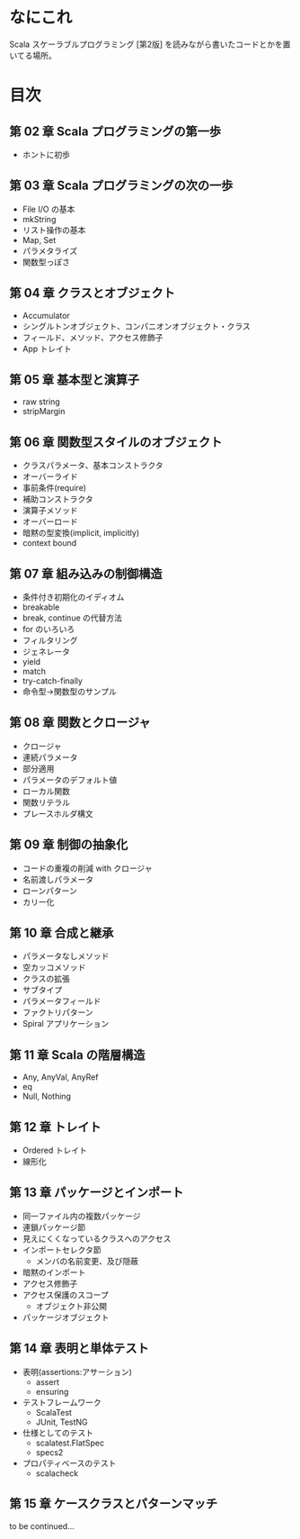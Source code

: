 # なにこれ
Scala スケーラブルプログラミング [第2版] を読みながら書いたコードとかを置いてる場所。

# 目次
## 第 02 章 Scala プログラミングの第一歩
* ホントに初歩

## 第 03 章 Scala プログラミングの次の一歩
* File I/O の基本
* mkString
* リスト操作の基本
* Map, Set
* パラメタライズ
* 関数型っぽさ

## 第 04 章 クラスとオブジェクト
* Accumulator
* シングルトンオブジェクト、コンパニオンオブジェクト・クラス
* フィールド、メソッド、アクセス修飾子
* App トレイト

## 第 05 章 基本型と演算子
* raw string
* stripMargin

## 第 06 章 関数型スタイルのオブジェクト
* クラスパラメータ、基本コンストラクタ
* オーバーライド
* 事前条件(require)
* 補助コンストラクタ
* 演算子メソッド
* オーバーロード
* 暗黙の型変換(implicit, implicitly)
* context bound

## 第 07 章 組み込みの制御構造
* 条件付き初期化のイディオム
* breakable
* break, continue の代替方法
* for のいろいろ
 * フィルタリング
 * ジェネレータ
 * yield
* match
* try-catch-finally
* 命令型→関数型のサンプル

## 第 08 章 関数とクロージャ
* クロージャ
* 連続パラメータ
* 部分適用
* パラメータのデフォルト値
* ローカル関数
* 関数リテラル
* プレースホルダ構文

## 第 09 章 制御の抽象化
* コードの重複の削減 with クロージャ
* 名前渡しパラメータ
* ローンパターン
* カリー化

## 第 10 章 合成と継承
* パラメータなしメソッド
* 空カッコメソッド
* クラスの拡張
* サブタイプ
* パラメータフィールド
* ファクトリパターン
* Spiral アプリケーション

## 第 11 章 Scala の階層構造
* Any, AnyVal, AnyRef
* eq
* Null, Nothing

## 第 12 章 トレイト
* Ordered トレイト
* 線形化

## 第 13 章 パッケージとインポート
* 同一ファイル内の複数パッケージ
* 連鎖パッケージ節
* 見えにくくなっているクラスへのアクセス
* インポートセレクタ節
   * メンバの名前変更、及び隠蔽
* 暗黙のインポート
* アクセス修飾子
* アクセス保護のスコープ
   * オブジェクト非公開
* パッケージオブジェクト

## 第 14 章 表明と単体テスト
* 表明(assertions:アサーション)
  * assert
  * ensuring
* テストフレームワーク
  * ScalaTest
  * JUnit, TestNG
* 仕様としてのテスト
  * scalatest.FlatSpec
  * specs2
* プロパティベースのテスト
  * scalacheck

## 第 15 章 ケースクラスとパターンマッチ

to be continued...

